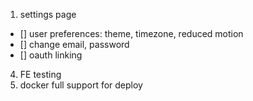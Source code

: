 
1. settings  page
- [] user preferences: theme, timezone, reduced motion
- [] change email, password
- [] oauth linking

4. FE testing
5. docker full support for deploy